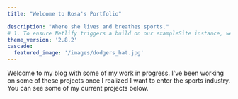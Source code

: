```yaml
---
title: "Welcome to Rosa's Portfolio"

description: "Where she lives and breathes sports."
# 1. To ensure Netlify triggers a build on our exampleSite instance, we need to change a file in the exampleSite directory.
theme_version: '2.8.2'
cascade:
  featured_image: '/images/dodgers_hat.jpg'
---
```

Welcome to my blog with some of my work in progress. I've been working on some of these projects once I realized I want to enter the sports industry. You can see some of my current projects below.
